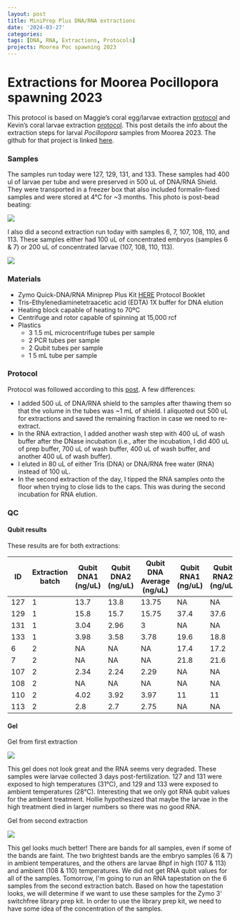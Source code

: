 ```yaml
---
layout: post
title: MiniPrep Plus DNA/RNA extractions
date: '2024-03-27'
categories:
tags: [DNA, RNA, Extractions, Protocols]
projects: Moorea Poc spawning 2023 
---
```


# Extractions for Moorea Pocillopora spawning 2023

This protocol is based on Maggie’s coral egg/larvae extraction [protocol](https://meschedl.github.io/MESPutnam_Open_Lab_Notebook/Larvae-Ex-Protocol/) and Kevin’s coral larvae extraction [protocol](https://kevinhwong1.github.io/KevinHWong_Notebook/DNA-RNA-Extractions-on-P.-astreoides-larvae-BEAD-BEATING/). This post details the info about the extraction steps for larval *Pocillopora* samples from Moorea 2023. The github for that project is linked [here](https://github.com/hputnam/Pocillopora_Spawning_Moorea). 

### Samples 

The samples run today were 127, 129, 131, and 133. These samples had 400 ul of larvae per tube and were preserved in 500 uL of DNA/RNA Shield. They were transported in a freezer box that also included formalin-fixed samples and were stored at 4°C for ~3 months. This photo is post-bead beating: 

![](https://raw.githubusercontent.com/JillAshey/JillAshey_Putnam_Lab_Notebook/master/images/samples_20240327.JPG)

I also did a second extraction run today with samples 6, 7, 107, 108, 110, and 113. These samples either had 100 uL of concentrated embryos (samples 6 & 7) or 200 uL of concentrated larvae (107, 108, 110, 113). 

![](https://raw.githubusercontent.com/JillAshey/JillAshey_Putnam_Lab_Notebook/master/images/samples_20240327_2.JPG) 

### Materials 

- Zymo Quick-DNA/RNA Miniprep Plus Kit [HERE](https://files.zymoresearch.com/protocols/_d7003t_d7003_quick-dna-rna_miniprep_plus_kit.pdf) Protocol Booklet
- Tris-Ethylenediaminetetraacetic acid (EDTA) 1X buffer for DNA elution
- Heating block capable of heating to 70ºC
- Centrifuge and rotor capable of spinning at 15,000 rcf
- Plastics 
	- 3 1.5 mL microcentrifuge tubes per sample
	- 2 PCR tubes per sample
	- 2 Qubit tubes per sample 
	- 1 5 mL tube per sample 

### Protocol

Protocol was followed according to this [post](https://github.com/JillAshey/JillAshey_Putnam_Lab_Notebook/blob/master/_posts/2023-07-21-MiniprepPlus-DNA%3ARNA-extractions-McapLarvae.md). A few differences: 

- I added 500 uL of DNA/RNA shield to the samples after thawing them so that the volume in the tubes was ~1 mL of shield. I aliquoted out 500 uL for extractions and saved the remaining fraction in case we need to re-extract. 
- In the RNA extraction, I added another wash step with 400 uL of wash buffer after the DNase incubation (i.e., after the incubation, I did 400 uL of prep buffer, 700 uL of wash buffer, 400 uL of wash buffer, and another 400 uL of wash buffer).
- I eluted in 80 uL of either Tris (DNA) or DNA/RNA free water (RNA) instead of 100 uL. 
- In the second extraction of the day, I tipped the RNA samples onto the floor when trying to close lids to the caps. This was during the second incubation for RNA elution. 

### QC 

#### Qubit results 

These results are for both extractions: 

| ID  | Extraction batch | Qubit DNA1 (ng/uL) | Qubit DNA2 (ng/uL) | Qubit DNA Average (ng/uL) | Qubit RNA1 (ng/uL) | Qubit RNA2 (ng/uL) | Qubit RNA Average (ng/uL) |
| --- | ---------------- | ------------------ | ------------------ | ------------------------- | ------------------ | ------------------ | ------------------------- |
| 127 | 1                | 13.7               | 13.8               | 13.75                     | NA                 | NA                 | NA                        |
| 129 | 1                | 15.8               | 15.7               | 15.75                     | 37.4               | 37.6               | 37.5                      |
| 131 | 1                | 3.04               | 2.96               | 3                         | NA                 | NA                 | NA                        |
| 133 | 1                | 3.98               | 3.58               | 3.78                      | 19.6               | 18.8               | 19.2                      |
| 6   | 2                | NA                 | NA                 | NA                        | 17.4               | 17.2               | 17.3                      |
| 7   | 2                | NA                 | NA                 | NA                        | 21.8               | 21.6               | 21.7                      |
| 107 | 2                | 2.34               | 2.24               | 2.29                      | NA                 | NA                 | NA                        |
| 108 | 2                | NA                 | NA                 | NA                        | NA                 | NA                 | NA                        |
| 110 | 2                | 4.02               | 3.92               | 3.97                      | 11                 | 11                 | 11                        |
| 113 | 2                | 2.8                | 2.7                | 2.75                      | NA                 | NA                 | NA                        |


#### Gel 

Gel from first extraction

![](https://raw.githubusercontent.com/JillAshey/JillAshey_Putnam_Lab_Notebook/master/images/gel_20240327.JPG)

This gel does not look great and the RNA seems very degraded. These samples were larvae collected 3 days post-fertilization. 127 and 131 were exposed to high temperatures (31°C), and 129 and 133 were exposed to ambient temperatures (28°C). Interesting that we only got RNA qubit values for the ambient treatment. Hollie hypothesized that maybe the larvae in the high treatment died in larger numbers so there was no good RNA. 

Gel from second extraction 

![](https://raw.githubusercontent.com/JillAshey/JillAshey_Putnam_Lab_Notebook/master/images/gel_20240327_2.JPG)

This gel looks much better! There are bands for all samples, even if some of the bands are faint. The two brightest bands are the embryo samples (6 & 7) in ambient temperatures, and the others are larvae 8hpf in high (107 & 113) and ambient (108 & 110) temperatures. We did not get RNA qubit values for all of the samples. Tomorrow, I'm going to run an RNA tapestation on the 6 samples from the second extraction batch. Based on how the tapestation looks, we will determine if we want to use these samples for the Zymo 3' switchfree library prep kit. In order to use the library prep kit, we need to have some idea of the concentration of the samples. 
